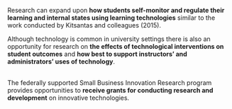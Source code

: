 <p><span style=font-weight: 400;>Research can expand upon </span><strong>how students self-monitor and regulate their learning and internal states using learning technologies</strong><span style=font-weight: 400;> similar to the work conducted by Kitsantas and colleagues (2015).</span></p>

<p><span style=font-weight: 400;>Although technology is common in university settings there is also an opportunity for research on </span><strong>the effects of technological interventions on student outcomes</strong><span style=font-weight: 400;> and </span><strong>how best to support instructors’ and administrators’ uses of technology</strong><span style=font-weight: 400;>.</span></p>  <p><br><span style=font-weight: 400;>The federally supported </span><span style=font-weight: 400;>Small Business Innovation Research program</span><span style=font-weight: 400;> provides opportunities to </span><strong>receive grants for conducting research and development</strong><span style=font-weight: 400;> on innovative technologies.</span></p>